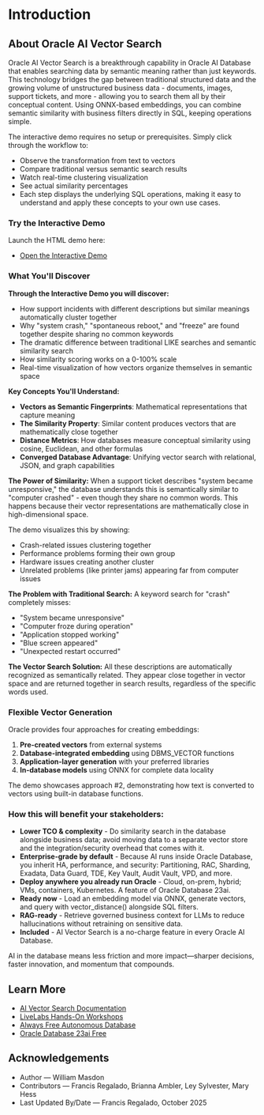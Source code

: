 # Introduction

## About Oracle AI Vector Search

Oracle AI Vector Search is a breakthrough capability in Oracle AI Database that enables searching data by semantic meaning rather than just keywords. This technology bridges the gap between traditional structured data and the growing volume of unstructured business data - documents, images, support tickets, and more - allowing you to search them all by their conceptual content. Using ONNX-based embeddings, you can combine semantic similarity with business filters directly in SQL, keeping operations simple.

[](youtube:REPLACE_WITH_VIDEO_ID)


The interactive demo requires no setup or prerequisites. Simply click through the workflow to:
- Observe the transformation from text to vectors
- Compare traditional versus semantic search results
- Watch real-time clustering visualization
- See actual similarity percentages
- Each step displays the underlying SQL operations, making it easy to understand and apply these concepts to your own use cases.

### **Try the Interactive Demo**

Launch the HTML demo here:
- <a href="./vector1.html" target="_blank">Open the Interactive Demo</a>


### **What You'll Discover**
**Through the Interactive Demo you will discover:**
- How support incidents with different descriptions but similar meanings automatically cluster together
- Why "system crash," "spontaneous reboot," and "freeze" are found together despite sharing no common keywords
- The dramatic difference between traditional LIKE searches and semantic similarity search
- How similarity scoring works on a 0-100% scale
- Real-time visualization of how vectors organize themselves in semantic space

**Key Concepts You'll Understand:**
- **Vectors as Semantic Fingerprints**: Mathematical representations that capture meaning
- **The Similarity Property**: Similar content produces vectors that are mathematically close together
- **Distance Metrics**: How databases measure conceptual similarity using cosine, Euclidean, and other formulas
- **Converged Database Advantage**: Unifying vector search with relational, JSON, and graph capabilities

**The Power of Similarity:**
When a support ticket describes "system became unresponsive," the database understands this is semantically similar to "computer crashed" - even though they share no common words. This happens because their vector representations are mathematically close in high-dimensional space.

The demo visualizes this by showing:
- Crash-related issues clustering together
- Performance problems forming their own group
- Hardware issues creating another cluster
- Unrelated problems (like printer jams) appearing far from computer issues


**The Problem with Traditional Search:**
A keyword search for "crash" completely misses:
- "System became unresponsive"
- "Computer froze during operation"
- "Application stopped working"
- "Blue screen appeared"
- "Unexpected restart occurred"

**The Vector Search Solution:**
All these descriptions are automatically recognized as semantically related. They appear close together in vector space and are returned together in search results, regardless of the specific words used.

### **Flexible Vector Generation**

Oracle provides four approaches for creating embeddings:
1. **Pre-created vectors** from external systems
2. **Database-integrated embedding** using DBMS_VECTOR functions
3. **Application-layer generation** with your preferred libraries
4. **In-database models** using ONNX for complete data locality

The demo showcases approach #2, demonstrating how text is converted to vectors using built-in database functions.

### **How this will benefit your stakeholders:**
- **Lower TCO & complexity** - Do similarity search in the database alongside business data; avoid moving data to a separate vector store and the integration/security overhead that comes with it. 
- **Enterprise-grade by default** - Because AI runs inside Oracle Database, you inherit HA, performance, and security: Partitioning, RAC, Sharding, Exadata, Data Guard, TDE, Key Vault, Audit Vault, VPD, and more.
- **Deploy anywhere you already run Oracle** - Cloud, on-prem, hybrid; VMs, containers, Kubernetes. A feature of Oracle Database 23ai.
- **Ready now** - Load an embedding model via ONNX, generate vectors, and query with vector_distance() alongside SQL filters.
- **RAG-ready** - Retrieve governed business context for LLMs to reduce hallucinations without retraining on sensitive data.
- **Included** - AI Vector Search is a no-charge feature in every Oracle AI Database.
 
AI in the database means less friction and more impact—sharper decisions, faster innovation, and momentum that compounds.

## Learn More

- [AI Vector Search Documentation](https://docs.oracle.com/en/database/oracle/oracle-database/23/vecse/overview-ai-vector-search.html)
- [LiveLabs Hands-On Workshops](https://livelabs.oracle.com/pls/apex/f?p=133:180:114898719666832::::wid:4166)
- [Always Free Autonomous Database](https://www.oracle.com/autonomous-database/free-trial/)
- [Oracle Database 23ai Free](https://www.oracle.com/database/free/get-started/)

## Acknowledgements
- Author — William Masdon 
- Contributors — Francis Regalado, Brianna Ambler, Ley Sylvester, Mary Hess
- Last Updated By/Date — Francis Regalado, October 2025